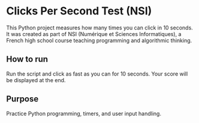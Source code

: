 # Clicks Per Second Test (NSI)

This Python project measures how many times you can click in 10 seconds. 
It was created as part of NSI (Numérique et Sciences Informatiques), 
a French high school course teaching programming and algorithmic thinking.

## How to run
Run the script and click as fast as you can for 10 seconds. Your score will be displayed at the end.

## Purpose
Practice Python programming, timers, and user input handling.
